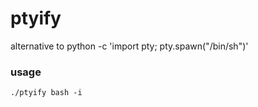 # ptyify
alternative to python -c 'import pty; pty.spawn("/bin/sh")'



### usage

```
./ptyify bash -i
```


